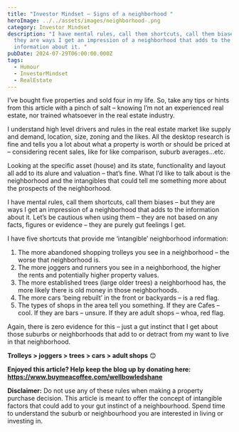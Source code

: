 ```yaml
---
title: "Investor Mindset – Signs of a neighborhood "
heroImage: ../../assets/images/neighborhood-.png
category: Investor Mindset
description: "I have mental rules, call them shortcuts, call them biases – but
  they are ways I get an impression of a neighborhood that adds to the
  information about it. "
pubDate: 2024-07-29T06:00:00.000Z
tags:
  - Humour
  - InvestorMindset
  - RealEstate
---
```

I’ve bought five properties and sold four in my life. So, take any tips or hints from this article with a pinch of salt – knowing I’m not an experienced real estate, nor trained whatsoever in the real estate industry. 

I understand high level drivers and rules in the real estate market like supply and demand, location, size, zoning and the likes. All the desktop research is fine and tells you a lot about what a property is worth or should be priced at – considering recent sales, like for like comparison, suburb averages…etc. 

Looking at the specific asset (house) and its state, functionality and layout all add to its alure and valuation – that’s fine. What I’d like to talk about is the neighborhood and the intangibles that could tell me something more about the prospects of the neighborhood. 

I have mental rules, call them shortcuts, call them biases – but they are ways I get an impression of a neighborhood that adds to the information about it. Let’s be cautious when using them – they are not based on any facts, figures or evidence – they are purely gut feelings I get.  

I have five shortcuts that provide me ‘intangible’ neighborhood information: 

1. 	The more abandoned shopping trolleys you see in a neighborhood – the worse that neighborhood is. 
2. 	The more joggers and runners you see in a neighborhood, the higher the rents and potentially higher property values. 
3. 	The more established trees (large older trees) a neighborhood has, the more likely there is old money in those neighborhoods. 
4. 	The more cars ‘being rebuilt’ in the front or backyards – is a red flag. 
5. 	The types of shops in the area tell you something. If they are Cafes – cool. If they are bars – unsure. If they are adult shops – whoa, red flag. 



Again, there is zero evidence for this – just a gut instinct that I get about those suburbs or neighborhoods that add to or detract from my want to live in that neighborhood. 

**Trolleys > joggers > trees > cars > adult shops** 😊 



**Enjoyed this article? Help keep the blog up by donating here: https://www.buymeacoffee.com/wellbowledshane**



**Disclaimer:** Do not use any of these rules when making a property purchase decision. This article is meant to offer the concept of intangible factors that could add to your gut instinct of a neighbourhood. Spend time to understand the suburb or neighbourhood you are interested in living or investing in.

